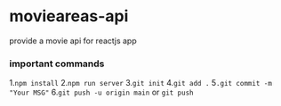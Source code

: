 # movieareas-api

provide a movie api for reactjs app

### important commands

1.`npm install`
2.`npm run server`
3.`git init`
4.`git add .`
5`.git commit -m "Your MSG"`
6.`git push -u origin main` or `git push`
